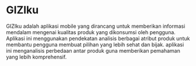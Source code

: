 # GIZIku

GIZIku adalah aplikasi mobile yang dirancang untuk memberikan informasi mendalam mengenai kualitas produk yang dikonsumsi oleh pengguna. Aplikasi ini menggunakan pendekatan analisis berbagai atribut produk untuk membantu pengguna membuat pilihan yang lebih sehat dan bijak. aplikasi ini menganalisis perbedaan antar produk guna memberikan pemahaman yang lebih komprehensif.
